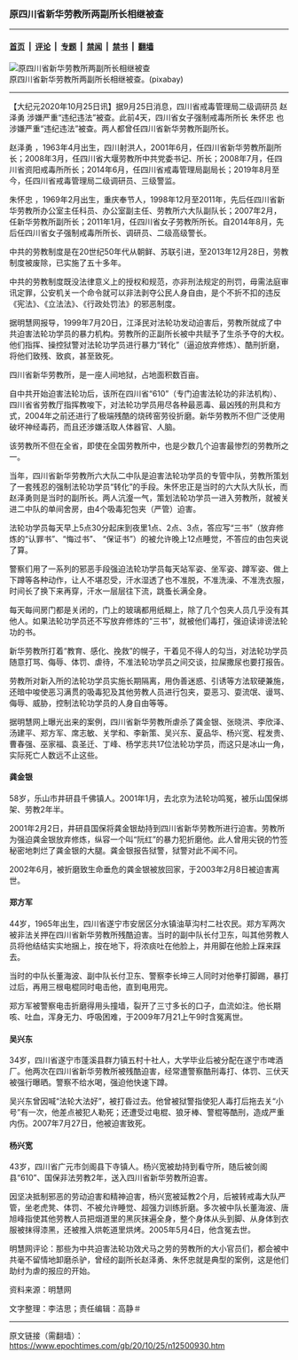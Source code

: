 ### 原四川省新华劳教所两副所长相继被查

---

#### [首页](../../../..?n12500930) &nbsp;|&nbsp; [评论](../../../../../epoch-comment?n12500930) &nbsp;|&nbsp; [专题](../../../../../epoch-special?n12500930) &nbsp;|&nbsp; [禁闻](../../../../../epoch-news?n12500930) &nbsp;|&nbsp; [禁书](../../../../../books?n12500930) &nbsp;|&nbsp; [翻墙](https://github.com/gfw-breaker/nogfw/blob/master/README.md?n12500930)


<div><img alt="原四川省新华劳教所两副所长相继被查" class="attachment-djy_600_400 size-djy_600_400 wp-post-image" src="https://i.epochtimes.com/assets/uploads/2020/10/clouds-pixabay-1-600x400.jpg"/>
<div class="caption">
 原四川省新华劳教所两副所长相继被查。(pixabay)
</div></div><hr/><div class="post_content" id="artbody" itemprop="articleBody">
 <!-- article content begin -->
 <p>
  【大纪元2020年10月25日讯】据9月25日消息，四川省戒毒管理局二级调研员
  <ok href="https://www.epochtimes.com/gb/tag/%E8%B5%B5%E6%B3%BD%E5%8B%87.html">
   赵泽勇
  </ok>
  涉嫌严重“违纪违法”被查。此前4天，四川省女子强制戒毒所所长
  <ok href="https://www.epochtimes.com/gb/tag/%E6%9C%B1%E6%80%80%E5%BF%A0.html">
   朱怀忠
  </ok>
  也涉嫌严重“违纪违法”被查。两人都曾任四川省新华劳教所副所长。
 </p>
 <p>
  <ok href="https://www.epochtimes.com/gb/tag/%E8%B5%B5%E6%B3%BD%E5%8B%87.html">
   赵泽勇
  </ok>
  ，1963年4月出生，四川射洪人，2001年6月，任四川省新华劳教所副所长；2008年3月，任四川省大堰劳教所中共党委书记、所长；2008年7月，任四川省资阳戒毒所所长；2014年6月，任四川省戒毒管理局副局长；2019年8月至今，任四川省戒毒管理局二级调研员、三级警监。
 </p>
 <p>
  <ok href="https://www.epochtimes.com/gb/tag/%E6%9C%B1%E6%80%80%E5%BF%A0.html">
   朱怀忠
  </ok>
  ，1969年2月出生，重庆奉节人，1998年12月至2011年，先后任四川省新华劳教所办公室主任科员、办公室副主任、劳教所六大队副队长；2007年2月，任新华劳教所副所长；2011年1月，任四川省女子劳教所所长。自2014年8月，先后任四川省女子强制戒毒所所长、调研员、二级高级警长。
 </p>
 <p>
  中共的劳教制度是在20世纪50年代从朝鲜、苏联引进，至2013年12月28日，劳教制度被废除，已实施了五十多年。
 </p>
 <p>
  中共的劳教制度既没法律意义上的授权和规范，亦非刑法规定的刑罚，毋需法庭审讯定罪，公安机关一个命令就可以非法剥夺公民人身自由，是个不折不扣的违反《宪法》、《立法法》、《行政处罚法》的邪恶制度。
 </p>
 <p>
  据明慧网报导，1999年7月20日，江泽民对法轮功发动迫害后，劳教所就成了中共迫害法轮功学员的暴力机构。劳教所的正副所长被中共赋予了生杀予夺的大权。他们指挥、操控狱警对法轮功学员进行暴力“转化”（逼迫放弃修炼）、酷刑折磨，将他们致残、致疯，甚至致死。
 </p>
 <p>
  四川省新华劳教所，是一座人间地狱，占地面积数百亩。
 </p>
 <p>
  自中共开始迫害法轮功后，该所在四川省“610”（专门迫害法轮功的非法机构）、四川省省劳教厅指挥教唆下，对法轮功学员用尽各种最恶毒、最凶残的刑具和方式，2004年之前还进行了极端残酷的烧砖窑劳役折磨。新华劳教所不但广泛使用破坏神经毒药，而且还涉嫌活取人体器官、人脑。
 </p>
 <p>
  该劳教所不但在全省，即使在全国劳教所中，也是少数几个迫害最惨烈的劳教所之一。
 </p>
 <p>
  当年，四川省新华劳教所六大队二中队是迫害法轮功学员的专管中队，劳教所策划了一套残忍的强制法轮功学员“转化”的手段。朱怀忠正是当时的六大队大队长，而赵泽勇则是当时的副所长。两人沆瀣一气，策划法轮功学员一进入劳教所，就被关进二中队的单间舍房，由4个吸毒犯包夹（严管）迫害。
 </p>
 <p>
  法轮功学员每天早上5点30分起床到夜里1点、2点、3点，答应写“三书”（放弃修炼的“认罪书”、“悔过书”、 “保证书”）的被允许晚上12点睡觉，不答应的由包夹说了算。
 </p>
 <p>
  警察们用了一系列的邪恶手段强迫法轮功学员每天站军姿、坐军姿、蹲军姿、做上下蹲等各种动作，让人不堪忍受，汗水湿透了也不准脱，不准洗澡、不准洗衣服，时间长了换下来再穿，汗水一层层往下流，跳蚤长满全身。
 </p>
 <p>
  每天每间房门都是关闭的，门上的玻璃都用纸糊上，除了几个包夹人员几乎没有其他人。如果法轮功学员还不写放弃修炼的“三书”，就被他们毒打，强迫读诽谤法轮功的书。
 </p>
 <p>
  新华劳教所打着“教育、感化、挽救”的幌子，干着见不得人的勾当，对法轮功学员随意打骂、侮辱、体罚、虐待，不准法轮功学员之间交谈，拉屎撒尿也要打报告。
 </p>
 <p>
  劳教所对新入所的法轮功学员实施长期隔离，用伪善迷惑、引诱等方法软硬兼施，还暗中唆使恶习满贯的吸毒犯及其他劳教人员进行包夹，耍恶习、耍流氓、谩骂、侮辱、威胁，控制法轮功学员的人身自由等等。
 </p>
 <p>
  据明慧网上曝光出来的案例，四川省新华劳教所虐杀了龚金银、张晓洪、李欣泽、汤建平、郑方军、席志敏、关学和、李新策、吴兴东、夏品华、杨兴宽、程发贵、曹春强、巫家福、袁圣迁、丁峰、杨学志共17位法轮功学员，而这只是冰山一角，实际死亡人数远不止这些。
 </p>
 <h4>
  <strong>
   龚金银
  </strong>
 </h4>
 <p>
  58岁，乐山市井研县千佛镇人。2001年1月，去北京为法轮功鸣冤，被乐山国保绑架、劳教2年半。
 </p>
 <p>
  2001年2月2日，井研县国保将龚金银劫持到四川省新华劳教所进行迫害。劳教所为强迫龚金银放弃修炼，纵容一个叫“阮红”的暴力犯折磨他。此人曾用尖锐的竹签秘密地刺烂了龚金银的大腿。龚金银报告狱警，狱警对此不闻不问。
 </p>
 <p>
  2002年6月，被折磨致生命垂危的龚金银被放回家，于2003年2月8日被迫害离世。
 </p>
 <h4>
  郑方军
 </h4>
 <p>
  44岁，1965年出生，四川省遂宁市安居区分水镇油草沟村二社农民。郑方军两次被非法关押在四川省新华劳教所残酷迫害。当时的副中队长付卫东，叫其他劳教人员将他结结实实地捆上，按在地下，将浓痰吐在他脸上，并用脚在他脸上踩来踩去。
 </p>
 <p>
  当时的中队长董海波、副中队长付卫东、警察李长坤三人同时对他拳打脚踢，暴打过后，再用三根电棍同时电击他，直到电用完。
 </p>
 <p>
  郑方军被警察电击折磨得用头撞墙，裂开了三寸多长的口子，血流如注。他长期咳、吐血，浑身无力、呼吸困难，于2009年7月21上午9时含冤离世。
 </p>
 <h4>
  吴兴东
 </h4>
 <p>
  34岁，四川省遂宁市蓬溪县群力镇五村十社人，大学毕业后被分配在遂宁市啤酒厂。他两次在四川省新华劳教所被残酷迫害，经常遭警察酷刑毒打、体罚、三伏天被强行曝晒。警察不给水喝，强迫他快速下蹲。
 </p>
 <p>
  吴兴东曾因喊“法轮大法好”，被打昏过去。他曾被狱警指使犯人毒打后拖去关“小号”有一次，他差点被犯人勒死；还遭受过电棍、狼牙棒、警棍等酷刑，造成严重内伤。2007年7月27日，他被迫害致死。
 </p>
 <h4>
  杨兴宽
 </h4>
 <p>
  43岁，四川省广元市剑阁县下寺镇人。杨兴宽被劫持到看守所，随后被剑阁县“610”、国保非法劳教2年，送入四川省新华劳教所迫害。
 </p>
 <p>
  因坚决抵制邪恶的劳动迫害和精神迫害，杨兴宽被延教2个月，后被转戒毒大队严管，坐老虎凳、体罚、不被允许睡觉、超强力训练折磨。多次被中队长董海波、唐旭峰指使其他劳教人员把烟道里的黑灰抹遍全身，整个身体从头到脚、从身体到衣服被抹得漆黑，还被推入烘乾道里烘烤。2005年5月4日，他含冤去世。
 </p>
 <p>
  明慧网评论：那些为中共迫害法轮功效犬马之劳的劳教所的大小官员们，都会被中共毫不留情地卸磨杀驴，曾经的副所长赵泽勇、朱怀忠就是典型的案例，这是他们助纣为虐的报应的开始。
 </p>
 <p>
  资料来源：明慧网
 </p>
 <p>
  文字整理：李洁思；责任编辑：高静＃
 </p>
 <!-- article content end -->
 <div id="below_article_ad">
 </div>
</div>


---

原文链接（需翻墙）：https://www.epochtimes.com/gb/20/10/25/n12500930.htm